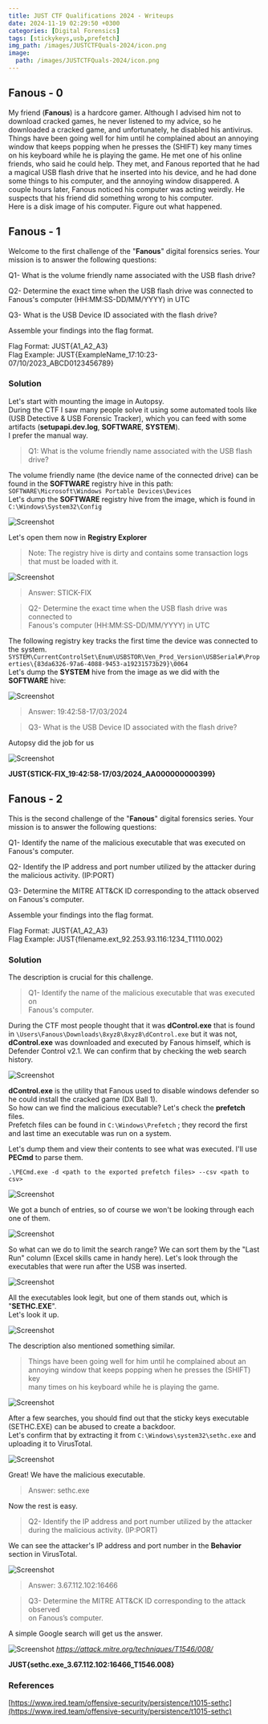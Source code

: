 ```yaml
---
title: JUST CTF Qualifications 2024 - Writeups
date: 2024-11-19 02:29:50 +0300
categories: [Digital Forensics]
tags: [stickykeys,usb,prefetch]
img_path: /images/JUSTCTFQuals-2024/icon.png
image:
  path: /images/JUSTCTFQuals-2024/icon.png
---
```


## Fanous - 0

My friend (**Fanous**) is a hardcore gamer. Although I advised him not to download cracked games, he never listened to my advice, so he downloaded a cracked game, and unfortunately, he disabled his antivirus. Things have been going well for him until he complained about an annoying window that keeps popping when he presses the (SHIFT) key many times on his keyboard while he is playing the game. He met one of his online friends, who said he could help. They met, and Fanous reported that he had a magical USB flash drive that he inserted into his device, and he had done some things to his computer, and the annoying window disappered. A couple hours later, Fanous noticed his computer was acting weirdly. He suspects that his friend did something wrong to his computer.  
Here is a disk image of his computer. Figure out what happened.

## Fanous - 1

Welcome to the first challenge of the "**Fanous**" digital forensics series. Your mission is to answer the following questions:

Q1- What is the volume friendly name associated with the USB flash drive?

Q2- Determine the exact time when the USB flash drive was connected to Fanous's computer (HH:MM:SS-DD/MM/YYYY) in UTC

Q3- What is the USB Device ID associated with the flash drive?

Assemble your findings into the flag format.

Flag Format: JUST{A1_A2_A3}  
Flag Example: JUST{ExampleName_17:10:23-07/10/2023_ABCD0123456789}

  
### Solution  
Let's start with mounting the image in Autopsy.  
During the CTF I saw many people solve it using some automated tools like (USB Detective & USB Forensic Tracker), which you can feed with some artifacts (**setupapi.dev.log**, **SOFTWARE**, **SYSTEM**).  
I prefer the manual way.

> Q1: What is the volume friendly name associated with the USB flash  
> drive?

The volume friendly name (the device name of the connected drive) can be found in the **SOFTWARE** registry hive in this path: `SOFTWARE\Microsoft\Windows Portable Devices\Devices`  
Let's dump the **SOFTWARE** registry hive from the image, which is found in `C:\Windows\System32\Config`  
  
![Screenshot](/images/JUSTCTFQuals-2024/Fanous/screenshot1.png)  
  
Let's open them now in **Registry Explorer**  
  
> Note: The registry hive is dirty and contains some transaction logs that must be loaded with it.

![Screenshot](/images/JUSTCTFQuals-2024/Fanous/screenshot2.png) 

> Answer: STICK-FIX

> Q2- Determine the exact time when the USB flash drive was connected to  
> Fanous's computer (HH:MM:SS-DD/MM/YYYY) in UTC

The following registry key tracks the first time the device was connected to the system.  
`SYSTEM\CurrentControlSet\Enum\USBSTOR\Ven_Prod_Version\USBSerial#\Properties\{83da6326-97a6-4088-9453-a19231573b29}\0064`  
Let's dump the **SYSTEM** hive from the image as we did with the **SOFTWARE** hive:

![Screenshot](/images/JUSTCTFQuals-2024/Fanous/screenshot3.png) 
  
> Answer: 19:42:58-17/03/2024

> Q3- What is the USB Device ID associated with the flash drive?

Autopsy did the job for us

![Screenshot](/images/JUSTCTFQuals-2024/Fanous/screenshot12.png) 

**JUST{STICK-FIX_19:42:58-17/03/2024_AA000000000399}**

## Fanous - 2  
This is the second challenge of the "**Fanous**" digital forensics series. Your mission is to answer the following questions:

Q1- Identify the name of the malicious executable that was executed on Fanous's computer.

Q2- Identify the IP address and port number utilized by the attacker during the malicious activity. (IP:PORT)

Q3- Determine the MITRE ATT&CK ID corresponding to the attack observed on Fanous's computer.

Assemble your findings into the flag format.

Flag Format: JUST{A1_A2_A3}  
Flag Example: JUST{filename.ext_92.253.93.116:1234_T1110.002}

### Solution  
The description is crucial for this challenge.

> Q1- Identify the name of the malicious executable that was executed on  
> Fanous's computer.

During the CTF most people thought that it was **dControl.exe** that is found in `\Users\Fanous\Downloads\8xyz8\8xyz8\dControl.exe` but it was not, **dControl.exe** was downloaded and executed by Fanous himself, which is Defender Control v2.1. We can confirm that by checking the web search history.

![Screenshot](/images/JUSTCTFQuals-2024/Fanous/screenshot4.png) 
  
**dControl.exe** is the utility that Fanous used to disable windows defender so he could install the cracked game (DX Ball 1).  
So how can we find the malicious executable? Let's check the **prefetch** files.  
Prefetch files can be found in `C:\Windows\Prefetch` ; they record the first and last time an executable was run on a system.

Let's dump them and view their contents to see what was executed. I'll use **PECmd** to parse them.

`.\PECmd.exe -d <path to the exported prefetch files> --csv <path to csv>`  
  
![Screenshot](/images/JUSTCTFQuals-2024/Fanous/screenshot5.png) 

We got a bunch of entries, so of course we won't be looking through each one of them.

![Screenshot](/images/JUSTCTFQuals-2024/Fanous/screenshot6.png) 

So what can we do to limit the search range? We can sort them by the "Last Run" column (Excel skills came in handy here). Let's look through the executables that were run after the USB was inserted.

![Screenshot](/images/JUSTCTFQuals-2024/Fanous/timing-is-everything.jpg)

All the executables look legit, but one of them stands out, which is "**SETHC.EXE**".  
Let's look it up.

![Screenshot](/images/JUSTCTFQuals-2024/Fanous/screenshot7.png) 

The description also mentioned something similar.

> Things have been going well for him until he complained about an  
> annoying window that keeps popping when he presses the (SHIFT) key  
> many times on his keyboard while he is playing the game.

![Screenshot](/images/JUSTCTFQuals-2024/Fanous/screenshot8.png) 

After a few searches, you should find out that the sticky keys executable (SETHC.EXE) can be abused to create a backdoor.  
Let's confirm that by extracting it from `C:\Windows\system32\sethc.exe` and uploading it to VirusTotal.

![Screenshot](/images/JUSTCTFQuals-2024/Fanous/screenshot9.png) 

Great! We have the malicious executable.  
> Answer: sethc.exe

Now the rest is easy.

> Q2- Identify the IP address and port number utilized by the attacker  
> during the malicious activity. (IP:PORT)

We can see the attacker's IP address and port number in the **Behavior** section in VirusTotal.

![Screenshot](/images/JUSTCTFQuals-2024/Fanous/screenshot10.png) 

> Answer: 3.67.112.102:16466

> Q3- Determine the MITRE ATT&CK ID corresponding to the attack observed  
> on Fanous’s computer.

A simple Google search will get us the answer.

![Screenshot](/images/JUSTCTFQuals-2024/Fanous/screenshot7.png) 
<em>https://attack.mitre.org/techniques/T1546/008/</em>


**JUST{sethc.exe_3.67.112.102:16466_T1546.008}**

### References
[https://www.ired.team/offensive-security/persistence/t1015-sethc](https://www.ired.team/offensive-security/persistence/t1015-sethc)

